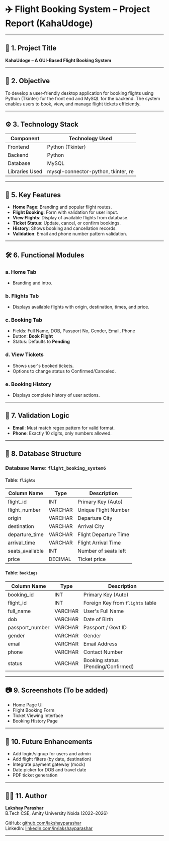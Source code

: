 # ✈️ Flight Booking System – Project Report (KahaUdoge)

---

## 📌 1. Project Title

**KahaUdoge – A GUI-Based Flight Booking System**

---

## 🧠 2. Objective

To develop a user-friendly desktop application for booking flights using Python (Tkinter) for the front end and MySQL for the backend. The system enables users to book, view, and manage flight tickets efficiently.

---

## ⚙️ 3. Technology Stack

| Component       | Technology Used          |
|----------------|--------------------------|
| Frontend        | Python (Tkinter)         |
| Backend         | Python                   |
| Database        | MySQL                    |
| Libraries Used  | mysql-connector-python, tkinter, re |

---


## 🧰 5. Key Features

- **Home Page**: Branding and popular flight routes.
- **Flight Booking**: Form with validation for user input.
- **View Flights**: Display of available flights from database.
- **Ticket Status**: Update, cancel, or confirm bookings.
- **History**: Shows booking and cancellation records.
- **Validation**: Email and phone number pattern validation.

---

## 🛠️ 6. Functional Modules

### a. Home Tab
- Branding and intro.

### b. Flights Tab
- Displays available flights with origin, destination, times, and price.

### c. Booking Tab
- Fields: Full Name, DOB, Passport No, Gender, Email, Phone
- Button: **Book Flight**
- Status: Defaults to **Pending**

### d. View Tickets
- Shows user's booked tickets.
- Options to change status to Confirmed/Canceled.

### e. Booking History
- Displays complete history of user actions.

---

## 🧪 7. Validation Logic

- **Email**: Must match regex pattern for valid format.
- **Phone**: Exactly 10 digits, only numbers allowed.

---

## 🔗 8. Database Structure

### Database Name: `flight_booking_system6`

#### Table: `flights`
| Column Name     | Type    | Description                |
|-----------------|---------|----------------------------|
| flight_id       | INT     | Primary Key (Auto)         |
| flight_number   | VARCHAR | Unique Flight Number       |
| origin          | VARCHAR | Departure City             |
| destination     | VARCHAR | Arrival City               |
| departure_time  | VARCHAR | Flight Departure Time      |
| arrival_time    | VARCHAR | Flight Arrival Time        |
| seats_available | INT     | Number of seats left       |
| price           | DECIMAL | Ticket price               |

#### Table: `bookings`
| Column Name      | Type    | Description                          |
|------------------|---------|--------------------------------------|
| booking_id       | INT     | Primary Key (Auto)                   |
| flight_id        | INT     | Foreign Key from `flights` table     |
| full_name        | VARCHAR | User's Full Name                     |
| dob              | VARCHAR | Date of Birth                        |
| passport_number  | VARCHAR | Passport / Govt ID                   |
| gender           | VARCHAR | Gender                               |
| email            | VARCHAR | Email Address                        |
| phone            | VARCHAR | Contact Number                       |
| status           | VARCHAR | Booking status (Pending/Confirmed)   |

---

## 📷 9. Screenshots (To be added)

- Home Page UI
- Flight Booking Form
- Ticket Viewing Interface
- Booking History Page

---

## 🚀 10. Future Enhancements

- Add login/signup for users and admin
- Add flight filters (by date, destination)
- Integrate payment gateway (mock)
- Date picker for DOB and travel date
- PDF ticket generation

---

## 👨‍💻 11. Author

**Lakshay Parashar**  
B.Tech CSE, Amity University Noida (2022–2026)

GitHub: [github.com/lakshayparashar](https://github.com/lakshayparashar28)  
LinkedIn: [linkedin.com/in/lakshayparashar](https://linkedin.com/in/lakshay-parashar)

---
